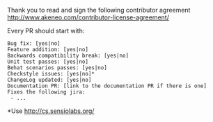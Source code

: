 Thank you to read and sign the following contributor agreement http://www.akeneo.com/contributor-license-agreement/

Every PR should start with:

```
Bug fix: [yes|no]
Feature addition: [yes|no]
Backwards compatibility break: [yes|no]
Unit test passes: [yes|no]
Behat scenarios passes: [yes|no]
Checkstyle issues: [yes|no]*
ChangeLog updated: [yes|no]
Documentation PR: [link to the documentation PR if there is one]
Fixes the following jira:
 - ...
```

*Use http://cs.sensiolabs.org/
